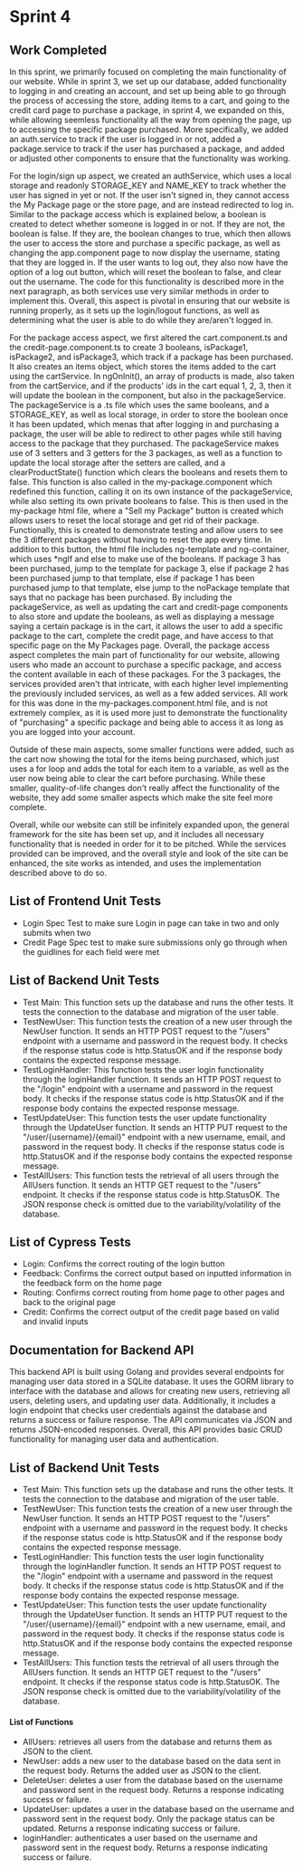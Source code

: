 <h1>Sprint 4</h1>
<h2>Work Completed</h2>
  <p>In this sprint, we primarily focused on completing the main functionality of our website. While in sprint 3, we set up our database, added functionality to logging in and creating an account, and set up being able to go through the process of accessing the store, adding items to a cart, and going to the credit card page to purchase a package, in sprint 4, we expanded on this, while allowing seemless functionality all the way from opening the page, up to accessing the specific package purchased. More specifically, we added an auth.service to track if the user is logged in or not, added a package.service to track if the user has purchased a package, and added or adjusted other components to ensure that the functionality was working.</p>
  <p>For the login/sign up aspect, we created an authService, which uses a local storage and readonly STORAGE_KEY and NAME_KEY to track whether the user has signed in yet or not. If the user isn't signed in, they cannot access the My Package page or the store page, and are instead redirected to log in. Similar to the package access which is explained below, a boolean is created to detect whether someone is logged in or not. If they are not, the boolean is false. If they are, the boolean changes to true, which then allows the user to access the store and purchase a specific package, as well as changing the app.component page to now display the username, stating that they are logged in. If the user wants to log out, they also now have the option of a log out button, which will reset the boolean to false, and clear out the username. The code for this functionality is described more in the next paragraph, as both services use very similar methods in order to implement this. Overall, this aspect is pivotal in ensuring that our website is running properly, as it sets up the login/logout functions, as well as determining what the user is able to do while they are/aren't logged in.</p>
  <p>For the package access aspect, we first altered the cart.component.ts and the credit-page.component.ts to create 3 booleans, isPackage1, isPackage2, and isPackage3, which track if a package has been purchased. It also creates an items object, which stores the items added to the cart using the cartService. In ngOnInit(), an array of products is made, also taken from the cartService, and if the products' ids in the cart equal 1, 2, 3, then it will update the boolean in the component, but also in the packageService. The packageService is a .ts file which uses the same booleans, and a STORAGE_KEY, as well as local storage, in order to store the boolean once it has been updated, which menas that after logging in and purchasing a package, the user will be able to redirect to other pages while still having access to the package that they purchased. The packageService makes use of 3 setters and 3 getters for the 3 packages, as well as a function to update the local storage after the setters are called, and a clearProductState() function which clears the booleans and resets them to false. This function is also called in the my-package.component which redefined this function, calling it on its own instance of the packageService, while also setting its own private booleans to false. This is then used in the my-package html file, where a "Sell my Package" button is created which allows users to reset the local storage and get rid of their package. Functionally, this is created to demonstrate testing and allow users to see the 3 different packages without having to reset the app every time. In addition to this button, the html file includes ng-template and ng-container, which uses *ngIf and else to make use of the booleans. If package 3 has been purchased, jump to the template for package 3, else if package 2 has been purchased jump to that template, else if package 1 has been purchased jump to that template, else jump to the noPackage template that says that no package has been purchased. By including the packageService, as well as updating the cart and credit-page components to also store and update the booleans, as well as displaying a message saying a certain package is in the cart, it allows the user to add a specific package to the cart, complete the credit page, and have access to that specific page on the My Packages page. Overall, the package access aspect completes the main part of functionality for our website, allowing users who made an account to purchase a specific package, and access the content available in each of these packages. For the 3 packages, the services provided aren't that intricate, with each higher level implementing the previously included services, as well as a few added services. All work for this was done in the my-packages.component.html file, and is not extremely complex, as it is used more just to demonstrate the functionality of "purchasing" a specific package and being able to access it as long as you are logged into your account.</p>
<p>Outside of these main aspects, some smaller functions were added, such as the cart now showing the total for the items being purchased, which just uses a for loop and adds the total for each item to a variable, as well as the user now being able to clear the cart before purchasing. While these smaller, quality-of-life changes don't really affect the functionality of the website, they add some smaller aspects which make the site feel more complete.</p>
<p>Overall, while our website can still be infinitely expanded upon, the general framework for the site has been set up, and it includes all necessary functionality that is needed in order for it to be pitched. While the services provided can be improved, and the overall style and look of the site can be enhanced, the site works as intended, and uses the implementation described above to do so.</p>
<h2>List of Frontend Unit Tests</h2>
  <ul>
      <li>Login Spec Test to make sure Login in page can take in two and only submits when two</li>
      <li>Credit Page Spec test to make sure submissions only go through when the guidlines for each field were met</li>
  </ul>
<h2>List of Backend Unit Tests</h2>
   <ul>  
    <li>Test Main: This function sets up the database and runs the other tests. It tests the connection to the database and migration of the user table.</li>
  <li>TestNewUser: This function tests the creation of a new user through the NewUser function. It sends an HTTP POST request to the "/users" endpoint with a username and password in the request body. It checks if the response status code is http.StatusOK and if the response body contains the expected response message.</li>
  <li>TestLoginHandler: This function tests the user login functionality through the loginHandler function. It sends an HTTP POST request to the "/login" endpoint with a username and password in the request body. It checks if the response status code is http.StatusOK and if the response body contains the expected response message.</li>
  <li>TestUpdateUser: This function tests the user update functionality through the UpdateUser function. It sends an HTTP PUT request to the "/user/{username}/{email}" endpoint with a new username, email, and password in the request body. It checks if the response status code is http.StatusOK and if the response body contains the expected response message.
</li>
  <li>TestAllUsers: This function tests the retrieval of all users through the AllUsers function. It sends an HTTP GET request to the "/users" endpoint. It checks if the response status code is http.StatusOK. The JSON response check is omitted due to the variability/volatility of the database.</li>
  </ul>
<h2>List of Cypress Tests</h2>
   <ul>
    <li>Login: Confirms the correct routing of the login button</li>
    <li>Feedback: Confirms the correct output based on inputted information in the feedback form on the home page</li>
    <li>Routing: Confirms correct routing from home page to other pages and back to the original page</li>
    <li>Credit: Confirms the correct output of the credit page based on valid and invalid inputs</li>
   </ul>
<h2>Documentation for Backend API</h2>
<p>
This backend API is built using Golang and provides several endpoints for managing user data stored in a SQLite database. 
It uses the GORM library to interface with the database and allows for creating new users, retrieving all users, deleting users,
and updating user data. Additionally, it includes a login endpoint that checks user credentials against the database and returns 
a success or failure response. The API communicates via JSON and returns JSON-encoded responses. Overall, this API provides basic 
CRUD functionality for managing user data and authentication.
 </p>
 <h2>List of Backend Unit Tests</h2>
   <ul>  
    <li>Test Main: This function sets up the database and runs the other tests. It tests the connection to the database and migration of the user table.</li>
  <li>TestNewUser: This function tests the creation of a new user through the NewUser function. It sends an HTTP POST request to the "/users" endpoint with a username and password in the request body. It checks if the response status code is http.StatusOK and if the response body contains the expected response message.</li>
  <li>TestLoginHandler: This function tests the user login functionality through the loginHandler function. It sends an HTTP POST request to the "/login" endpoint with a username and password in the request body. It checks if the response status code is http.StatusOK and if the response body contains the expected response message.</li>
  <li>TestUpdateUser: This function tests the user update functionality through the UpdateUser function. It sends an HTTP PUT request to the "/user/{username}/{email}" endpoint with a new username, email, and password in the request body. It checks if the response status code is http.StatusOK and if the response body contains the expected response message.
</li>
  <li>TestAllUsers: This function tests the retrieval of all users through the AllUsers function. It sends an HTTP GET request to the "/users" endpoint. It checks if the response status code is http.StatusOK. The JSON response check is omitted due to the variability/volatility of the database.</li>
  </ul>
<h4>List of Functions</h4>
<ul>
  <li> AllUsers: retrieves all users from the database and returns them as JSON to the client. </li>
  <li>NewUser: adds a new user to the database based on the data sent in the request body. Returns the added user as JSON to the client. </li>
  <li>DeleteUser: deletes a user from the database based on the username and password sent in the request body. Returns a response indicating success or failure. </li>
  <li>UpdateUser: updates a user in the database based on the username and password sent in the request body. Only the package status can be updated. Returns a response indicating success or failure. </li>
  <li>loginHandler: authenticates a user based on the username and password sent in the request body. Returns a response indicating success or failure. </li>
 </ul>
